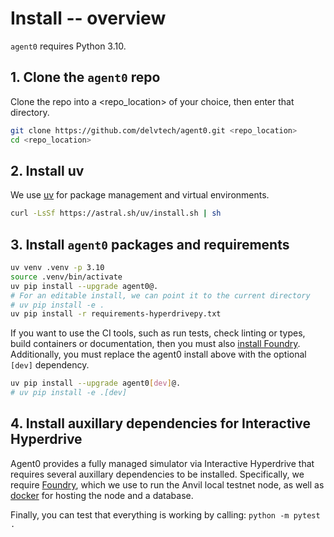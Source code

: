# Install -- overview

`agent0` requires Python 3.10.

## 1. Clone the `agent0` repo

Clone the repo into a <repo_location> of your choice, then enter that directory.

```bash
git clone https://github.com/delvtech/agent0.git <repo_location>
cd <repo_location>
```

## 2. Install uv

We use [uv](https://github.com/astral-sh/uv) for package management and virtual environments.

```bash
curl -LsSf https://astral.sh/uv/install.sh | sh
```

## 3. Install `agent0` packages and requirements


```bash
uv venv .venv -p 3.10
source .venv/bin/activate
uv pip install --upgrade agent0@.
# For an editable install, we can point it to the current directory
# uv pip install -e .
uv pip install -r requirements-hyperdrivepy.txt
```

If you want to use the CI tools, such as run tests, check linting or types, build containers or documentation, then you must also [install Foundry](https://book.getfoundry.sh/getting-started/installation). Additionally, you must replace the agent0 install above with the optional `[dev]` dependency.

```bash
uv pip install --upgrade agent0[dev]@.
# uv pip install -e .[dev]
```

## 4. Install auxillary dependencies for Interactive Hyperdrive

Agent0 provides a fully managed simulator via Interactive Hyperdrive that requires several auxillary dependencies to be installed. Specifically, we require [Foundry](https://book.getfoundry.sh/getting-started/installation), which we use to run the Anvil local testnet node, as well as [docker](https://docs.docker.com/engine/install/) for hosting the node and a database.

Finally, you can test that everything is working by calling: `python -m pytest .`